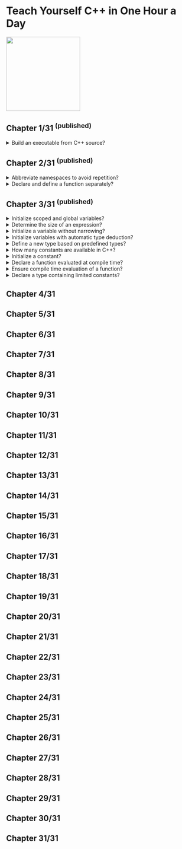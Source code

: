 # Teach Yourself C++ in One Hour a Day
<img src="covers/9780137334681.jpg" width="200"/>

## Chapter 1/31 <sup>(published)</sup>

<details>
<summary>Build an executable from C++ source?</summary>

>
> ```sh
> g++ -o program source.cpp -std=c++20
> ``````
>
> ```sh
> clang++ -o program source.cpp -std=c++20
> ``````

> Origins:
> - Teach Yourself C++ in One Hour a Day - Chapter 1

> References:
---
</details>

## Chapter 2/31 <sup>(published)</sup>

<details>
<summary>Abbreviate namespaces to avoid repetition?</summary>

> ```cpp
> #include <iostream>
>
> int main()
> {
>     using std::cout;
>     using std::endl;
>
>     cout << 42 << endl;
> }
> ``````

> Origins:
> - Teach Yourself C++ in One Hour a Day - Chapter 2

> References:
---
</details>

<details>
<summary>Declare and define a function separately?</summary>

> ```cpp
> void do_something();
>
> int main()
> {
>     do_something();
> }
>
> void do_something()
> {
> }
> ``````

> Origins:
> - Teach Yourself C++ in One Hour a Day - Chapter 2

> References:
---
</details>

## Chapter 3/31 <sup>(published)</sup>

<details>
<summary>Initialize scoped and global variables?</summary>

> ```cpp
> #include <iostream>
>
> int global_number = 42;
>
> int function()
> {
>     int local_number = 77;
>     return local_number;
> }
>
> int main()
> {
>     std::cout << function() << '\n';
>     std::cout << global_number << '\n';
>     return 0;
> }
> ``````

> Origins:
> - Teach Yourself C++ in One Hour a Day - Chapter 3

> References:
---
</details>

<details>
<summary>Determine the size of an expression?</summary>

> ```cpp
> #include <iostream>
>
> int main()
> {
>     std::cout << sizeof(long double) << '\n';
> }
> ``````

> Origins:
> - Teach Yourself C++ in One Hour a Day - Chapter 3

> References:
---
</details>

<details>
<summary>Initialize a variable without narrowing?</summary>

> ```cpp
> int number = 200000;
> long large_number = 200000000;
> int regular_number{large_number}; // ERROR: Type long narrowed to int
> ``````

> Origins:
> - Teach Yourself C++ in One Hour a Day - Chapter 3

> References:
---
</details>

<details>
<summary>Initialize variables with automatic type deduction?</summary>

> ```cpp
> auto flag = true; // bool
> ``````

> Origins:
> - Teach Yourself C++ in One Hour a Day - Chapter 3

> References:
---
</details>

<details>
<summary>Define a new type based on predefined types?</summary>

> ```cpp
> typedef unsigned long positive_t;
> ``````

> Origins:
> - Teach Yourself C++ in One Hour a Day - Chapter 3

> References:
---
</details>

<details>
<summary>How many constants are available in C++?</summary>

> - Literal constants
> - Constants defined by `const`
> - Constant expressions defined by `constexpr`
> - Immediate functions marked by `consteval`
> - Enumerations
> - Scoped Enumerations
> - Preprocessor macro `#define`

> Origins:
> - Teach Yourself C++ in One Hour a Day - Chapter 3

> References:
---
</details>

<details>
<summary>Initialize a constant?</summary>

> ```cpp
> const double pi = 22.0 / 7;
> ``````

> Origins:
> - Teach Yourself C++ in One Hour a Day - Chapter 3

> References:
---
</details>

<details>
<summary>Declare a function evaluated at compile time?</summary>

> ```cpp
constexpr double get_pi()
{
    return 22.0 / 7;
}
> ``````

> Origins:
> - Teach Yourself C++ in One Hour a Day - Chapter 3

> References:
---
</details>

<details>
<summary>Ensure compile time evaluation of a function?</summary>

> ```cpp
> consteval double divide(double a, double b)
> {
>     return a / b;
> }
>
> consteval double get_pi()
> {
>     return divide(22.0, 7); // OK
> }
>
> double dividen{22.0}, divisor{7.0};
> divide(dividen, divisor); // ERROR: non-const arguments to consteval
> ``````

> Origins:
> - Teach Yourself C++ in One Hour a Day - Chapter 3

> References:
---
</details>

<details>
<summary>Declare a type containing limited constants?</summary>

> An enumeration comprises a set of constants called enumerators.
>
> ```cpp
> enum class directions
> {
>     north,
>     east,
>     south,
>     west
> };
> ``````

> Origins:
> - Teach Yourself C++ in One Hour a Day - Chapter 3

> References:
---
</details>

## Chapter 4/31
## Chapter 5/31
## Chapter 6/31
## Chapter 7/31
## Chapter 8/31
## Chapter 9/31
## Chapter 10/31
## Chapter 11/31
## Chapter 12/31
## Chapter 13/31
## Chapter 14/31
## Chapter 15/31
## Chapter 16/31
## Chapter 17/31
## Chapter 18/31
## Chapter 19/31
## Chapter 20/31
## Chapter 21/31
## Chapter 22/31
## Chapter 23/31
## Chapter 24/31
## Chapter 25/31
## Chapter 26/31
## Chapter 27/31
## Chapter 28/31
## Chapter 29/31
## Chapter 30/31
## Chapter 31/31

